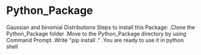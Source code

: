 # Python_Package
Gaussian and binomial Distributions
Steps to install this Package:
 .Clone the Python_Package folder
 .Move to the Python_Package directory by using Command Prompt
 .Write "pip install ."
 .You are ready to use it in python shell
